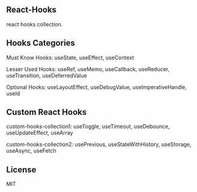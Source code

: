 ## React-Hooks

react hooks collection.


## Hooks Categories

Must Know Hooks: useState, useEffect, useContext

Lesser Used Hooks: useRef, useMemo, useCallback, useReducer, useTransition, useDeferredValue

Optional Hooks: useLayoutEffect, useDebugValue, useImperativeHandle, useId


## Custom React Hooks

custom-hooks-collection1: useToggle, useTimeout, useDebounce, useUpdateEffect, useArray

custom-hooks-collection2: usePrevious, useStateWithHistory, useStorage, useAsync, useFetch


## License
MIT